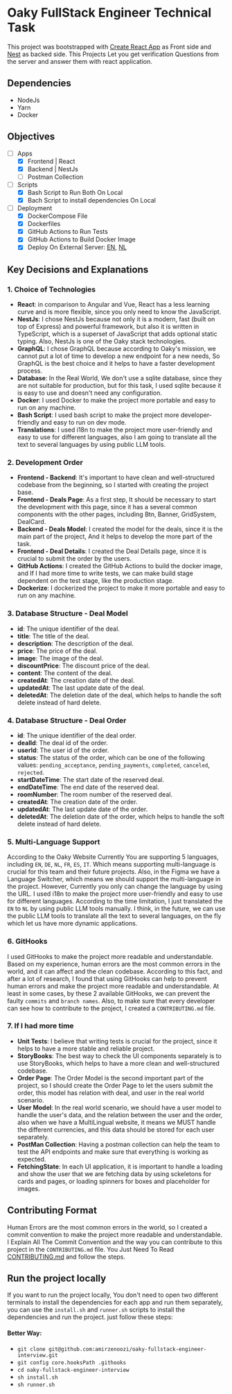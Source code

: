# Oaky FullStack Engineer Technical Task

This project was bootstrapped with [Create React App](https://github.com/facebook/create-react-app) as Front side and [Nest](https://github.com/nestjs/nest) as backed side.
This Projects Let you get verification Questions from the server and answer them with react application.

## Dependencies
- NodeJs
- Yarn
- Docker

## Objectives
- [ ] Apps
  - [x] Frontend | React
  - [x] Backend | NestJs
  - [ ] Postman Collection
- [ ] Scripts
  - [x] Bash Script to Run Both On Local
  - [x] Bach Script to install dependencies On Local
- [ ] Deployment
  - [x] DockerCompose File
  - [x] Dockerfiles
  - [x] GitHub Actions to Run Tests
  - [x] GitHub Actions to Build Docker Image
  - [x] Deploy On External Server: [EN]('https://oakyf.amirdouzandeh.me/en'), [NL]('https://oakyf.amirdouzandeh.me/nl')

## Key Decisions and Explanations
### 1. **Choice of Technologies**
- **React**: in comparison to Angular and Vue, React has a less learning curve and is more flexible, since you only need to know the JavaScript.
- **NestJs**: I chose NestJs because not only it is a modern, fast (built on top of Express) and powerful framework, but also it is written in TypeScript, which is a superset of JavaScript that adds optional static typing. Also, NestJs is one of the Oaky stack technologies.
- **GraphQL**: I chose GraphQL because according to Oaky's mission, we cannot put a lot of time to develop a new endpoint for a new needs, So GraphQL is the best choice and it helps to have a faster development process.
- **Database**: In the Real World, We don't use a sqlite database, since they are not suitable for production, but for this task, I used sqlite because it is easy to use and doesn't need any configuration.
- **Docker**: I used Docker to make the project more portable and easy to run on any machine.
- **Bash Script**: I used bash script to make the project more developer-friendly and easy to run on dev mode.
- **Translations**: I used i18n to make the project more user-friendly and easy to use for different languages, also I am going to translate all the text to several languages by using public LLM tools.

### 2. **Development Order**
- **Frontend - Backend**: It's important to have clean and well-structured codebase from the beginning, so I started with creating the project base.
- **Frontend - Deals Page**: As a first step, It should be necessary to start the development with this page, since it has a several common components with the other pages, including Btn, Banner, GridSystem, DealCard.
- **Backend - Deals Model**: I created the model for the deals, since it is the main part of the project, And it helps to develop the more part of the task.
- **Frontend - Deal Details**: I created the Deal Details page, since it is crucial to submit the order by the users.
- **GitHub Actions**: I created the GitHub Actions to build the docker image, and If I had more time to write tests, we can make build stage dependent on the test stage, like the production stage.
- **Dockerize**: I dockerized the project to make it more portable and easy to run on any machine.

### 3. **Database Structure - Deal Model**
- **id**: The unique identifier of the deal.
- **title**: The title of the deal.
- **description**: The description of the deal.
- **price**: The price of the deal.
- **image**: The image of the deal.
- **discountPrice**: The discount price of the deal.
- **content**: The content of the deal.
- **createdAt**: The creation date of the deal.
- **updatedAt**: The last update date of the deal.
- **deletedAt**: The deletion date of the deal, which helps to handle the soft delete instead of hard delete.

### 4. **Database Structure - Deal Order**
- **id**: The unique identifier of the deal order.
- **dealId**: The deal id of the order.
- **userId**: The user id of the order.
- **status**: The status of the order, which can be one of the following values: `pending_acceptance`, `pending_payments`, `completed`, `canceled`, `rejected`.
- **startDateTime**: The start date of the reserved deal.
- **endDateTime**: The end date of the reserved deal.
- **roomNumber**: The room number of the reserved deal.
- **createdAt**: The creation date of the order.
- **updatedAt**: The last update date of the order.
- **deletedAt**: The deletion date of the order, which helps to handle the soft delete instead of hard delete.

### 5. **Multi-Language Support**
According to the Oaky Website Currently You are supporting 5 languages, including `EN`, `DE`, `NL`, `FR`, `ES`, `IT`. 
Which means supporting multi-language is crucial for this team and their future projects.
Also, in the Figma we have a Language Switcher, which means we should support the multi-language in the project.
However, Currently you only can change the language by using the URL.
I used i18n to make the project more user-friendly and easy to use for different languages.
According to the time limitation, I just translated the `EN` to `NL` by using public LLM tools manually.
I think, in the future, we can use the public LLM tools to translate all the text to several languages, on the fly which let us have more dynamic applications.

### 6. **GitHooks**
I used GitHooks to make the project more readable and understandable.
Based on my experience, human errors are the most common errors in the world, and it can affect and the clean codebase.
According to this fact, and after a lot of research, I found that using GitHooks can help to prevent human errors and make the project more readable and understandable.
At least in some cases, by these 2 available GitHooks, we can prevent the faulty `commits` and `branch names`.
Also, to make sure that every developer can see how to contribute to the project, I created a `CONTRIBUTING.md` file.

### 7. **If I had more time**
- **Unit Tests**: I believe that writing tests is crucial for the project, since it helps to have a more stable and reliable project.
- **StoryBooks**: The best way to check the UI components separately is to use StoryBooks, which helps to have a more clean and well-structured codebase.
- **Order Page**: The Order Model is the second important part of the project, so I should create the Order Page to let the users submit the order, this model has relation with deal, and user in the real world scenario.
- **User Model**: In the real world scenario, we should have a user model to handle the user's data, and the relation between the user and the order, also when we have a MultiLingual website, it means we MUST handle the different currencies, and this data should be stored for each user separately.
- **PostMan Collection**: Having a postman collection can help the team to test the API endpoints and make sure that everything is working as expected.
- **FetchingState**: In each UI application, it is important to handle a loading and show the user that we are fetching data by using sckeletons for cards and pages, or loading spinners for boxes and placeholder for images.

## Contributing Format
Human Errors are the most common errors in the world, so I created a commit convention to make the project more readable and understandable.
I Explain All The Commit Convention and the way you can contribute to this project in the `CONTRIBUTING.md` file.
You Just Need To Read [CONTRIBUTING.md](./CONTRIBUTING.md) and follow the steps.

## Run the project locally
If you want to run the project locally, You don't need to open two different terminals to install the dependencies for each app and run them separately,
you can use the `install.sh` and `runner.sh` scripts to install the dependencies and run the project.
just follow these steps:
#### Better Way:
- ``` git clone git@github.com:amirzenoozi/oaky-fullstack-engineer-interview.git ```
- ``` git config core.hooksPath .githooks ```
- ``` cd oaky-fullstack-engineer-interview ```
- ``` sh install.sh ```
- ``` sh runner.sh ```
